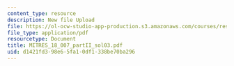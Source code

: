 ```yaml
---
content_type: resource
description: New file Upload
file: https://ol-ocw-studio-app-production.s3.amazonaws.com/courses/res-18-007-calculus-revisited-multivariable-calculus-fall-2011/d1421fd398e65fa10df1338be70ba296_MITRES_18_007_partII_sol03.pdf
file_type: application/pdf
resourcetype: Document
title: MITRES_18_007_partII_sol03.pdf
uid: d1421fd3-98e6-5fa1-0df1-338be70ba296
---
```

